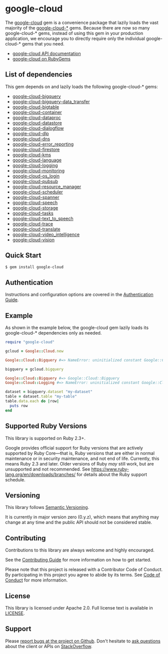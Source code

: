 # google-cloud

The [google-cloud](https://github.com/googleapis/google-cloud-ruby/tree/master/google-cloud)
gem is a convenience package that lazily loads the vast majority of the
[google-cloud-*](https://github.com/googleapis/google-cloud-ruby) gems.
Because there are now so many google-cloud-* gems, instead of using this gem in
your production application, we encourage you to directly require only the
individual google-cloud-* gems that you need.

- [google-cloud API documentation](https://googleapis.github.io/google-cloud-ruby/docs/google-cloud/latest)
- [google-cloud on RubyGems](https://rubygems.org/gems/google-cloud)

## List of dependencies

This gem depends on and lazily loads the following google-cloud-* gems:

- [google-cloud-bigquery](https://googleapis.github.io/google-cloud-ruby/docs/google-cloud-bigquery)
- [google-cloud-bigquery-data_transfer](https://googleapis.github.io/google-cloud-ruby/docs/google-cloud-bigquery-data_transfer)
- [google-cloud-bigtable](https://googleapis.github.io/google-cloud-ruby/docs/google-cloud-bigtable)
- [google-cloud-container](https://googleapis.github.io/google-cloud-ruby/docs/google-cloud-container)
- [google-cloud-dataproc](https://googleapis.github.io/google-cloud-ruby/docs/google-cloud-dataproc)
- [google-cloud-datastore](https://googleapis.github.io/google-cloud-ruby/docs/google-cloud-datastore)
- [google-cloud-dialogflow](https://googleapis.github.io/google-cloud-ruby/docs/google-cloud-dialogflow)
- [google-cloud-dlp](https://googleapis.github.io/google-cloud-ruby/docs/google-cloud-dlp)
- [google-cloud-dns](https://googleapis.github.io/google-cloud-ruby/docs/google-cloud-dns)
- [google-cloud-error_reporting](https://googleapis.github.io/google-cloud-ruby/docs/google-cloud-error_reporting)
- [google-cloud-firestore](https://googleapis.github.io/google-cloud-ruby/docs/google-cloud-firestore)
- [google-cloud-kms](https://googleapis.github.io/google-cloud-ruby/docs/google-cloud-kms)
- [google-cloud-language](https://googleapis.github.io/google-cloud-ruby/docs/google-cloud-language)
- [google-cloud-logging](https://googleapis.github.io/google-cloud-ruby/docs/google-cloud-logging)
- [google-cloud-monitoring](https://googleapis.github.io/google-cloud-ruby/docs/google-cloud-monitoring)
- [google-cloud-os_login](https://googleapis.github.io/google-cloud-ruby/docs/google-cloud-os_login)
- [google-cloud-pubsub](https://googleapis.github.io/google-cloud-ruby/docs/google-cloud-pubsub)
- [google-cloud-resource_manager](https://googleapis.github.io/google-cloud-ruby/docs/google-cloud-resource_manager)
- [google-cloud-scheduler](https://googleapis.github.io/google-cloud-ruby/docs/google-cloud-scheduler)
- [google-cloud-spanner](https://googleapis.github.io/google-cloud-ruby/docs/google-cloud-spanner)
- [google-cloud-speech](https://googleapis.github.io/google-cloud-ruby/docs/google-cloud-speech)
- [google-cloud-storage](https://googleapis.github.io/google-cloud-ruby/docs/google-cloud-storage)
- [google-cloud-tasks](https://googleapis.github.io/google-cloud-ruby/docs/google-cloud-tasks)
- [google-cloud-text_to_speech](https://googleapis.github.io/google-cloud-ruby/docs/google-cloud-text_to_speech)
- [google-cloud-trace](https://googleapis.github.io/google-cloud-ruby/docs/google-cloud-trace)
- [google-cloud-translate](https://googleapis.github.io/google-cloud-ruby/docs/google-cloud-translate)
- [google-cloud-video_intelligence](https://googleapis.github.io/google-cloud-ruby/docs/google-cloud-video_intelligence)
- [google-cloud-vision](https://googleapis.github.io/google-cloud-ruby/docs/google-cloud-vision)

## Quick Start

```sh
$ gem install google-cloud
```

## Authentication

Instructions and configuration options are covered in the [Authentication
Guide](https://googleapis.github.io/google-cloud-ruby/docs/google-cloud/latest/file.AUTHENTICATION).

## Example

As shown in the example below, the google-cloud gem lazily loads its
google-cloud-* dependencies only as needed.

```ruby
require "google-cloud"

gcloud = Google::Cloud.new

Google::Cloud::Bigquery #=> NameError: uninitialized constant Google::Cloud::Bigquery

bigquery = gcloud.bigquery

Google::Cloud::Bigquery #=> Google::Cloud::Bigquery
Google::Cloud::Logging #=> NameError: uninitialized constant Google::Cloud::Logging

dataset = bigquery.dataset "my-dataset"
table = dataset.table "my-table"
table.data.each do |row|
  puts row
end
```

## Supported Ruby Versions

This library is supported on Ruby 2.3+.

Google provides official support for Ruby versions that are actively supported
by Ruby Core—that is, Ruby versions that are either in normal maintenance or in
security maintenance, and not end of life. Currently, this means Ruby 2.3 and
later. Older versions of Ruby _may_ still work, but are unsupported and not
recommended. See https://www.ruby-lang.org/en/downloads/branches/ for details
about the Ruby support schedule.

## Versioning

This library follows [Semantic Versioning](http://semver.org/).

It is currently in major version zero (0.y.z), which means that anything may
change at any time and the public API should not be considered stable.

## Contributing

Contributions to this library are always welcome and highly encouraged.

See the [Contributing
Guide](https://googleapis.github.io/google-cloud-ruby/docs/google-cloud/latest/file.CONTRIBUTING)
for more information on how to get started.

Please note that this project is released with a Contributor Code of Conduct. By
participating in this project you agree to abide by its terms. See [Code of
Conduct](https://googleapis.github.io/google-cloud-ruby/docs/google-cloud/latest/file.CODE_OF_CONDUCT)
for more information.

## License

This library is licensed under Apache 2.0. Full license text is available in
[LICENSE](https://googleapis.github.io/google-cloud-ruby/docs/google-cloud/latest/file.LICENSE).

## Support

Please [report bugs at the project on
Github](https://github.com/googleapis/google-cloud-ruby/issues). Don't
hesitate to [ask
questions](http://stackoverflow.com/questions/tagged/google-cloud-platform+ruby)
about the client or APIs on [StackOverflow](http://stackoverflow.com).
